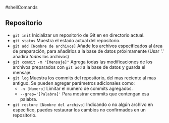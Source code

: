 #shellComands 
## Repositorio
- `git init`
  Inicializar un repositorio de Git en en directorio actual.
- `git status`
  Muestra el estado actual del repositorio.
- `git add [Nombre de archivos]`
  Añade los archivos especificados al área de preparación, para añadirlos a la base de datos próximamente (Usar '.' añadirá *todos* los archivos)
- `git commit -m "[Mensaje]"`
  Agrega todas las modificaciones de los archivos preparados con `git add` a la base de datos y guarda el mensaje.
- `git log`
  Muestra los commits del repositorio, del mas reciente al mas antiguo.
  Se pueden agregar parámetros adicionales como:
  - `-n [Numero]`
    Limitar el numero de commits agregados.
  - `--grep='[Palabra]'`
    Para mostrar commits que contengan esa palabra.
- `git restore [Nombre del archivo]`
  Indicando o no algún archivo en especifico, puedes restaurar los cambios no confirmados en un repositorio.
  